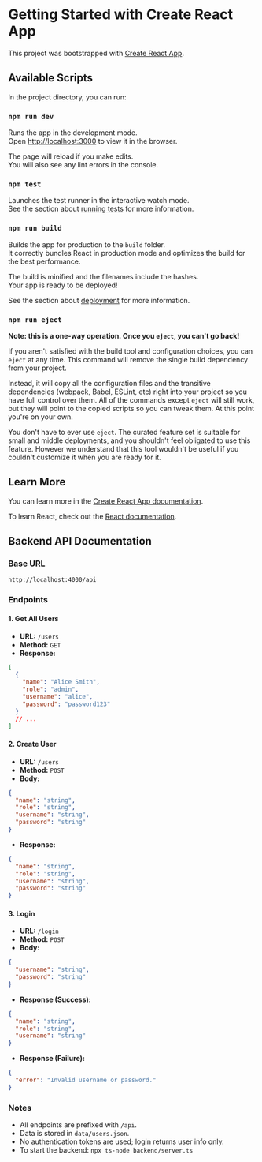 # Getting Started with Create React App

This project was bootstrapped with [Create React App](https://github.com/facebook/create-react-app).

## Available Scripts

In the project directory, you can run:

### `npm run dev`

Runs the app in the development mode.\
Open [http://localhost:3000](http://localhost:3000) to view it in the browser.

The page will reload if you make edits.\
You will also see any lint errors in the console.

### `npm test`

Launches the test runner in the interactive watch mode.\
See the section about [running tests](https://facebook.github.io/create-react-app/docs/running-tests) for more information.

### `npm run build`

Builds the app for production to the `build` folder.\
It correctly bundles React in production mode and optimizes the build for the best performance.

The build is minified and the filenames include the hashes.\
Your app is ready to be deployed!

See the section about [deployment](https://facebook.github.io/create-react-app/docs/deployment) for more information.

### `npm run eject`

**Note: this is a one-way operation. Once you `eject`, you can't go back!**

If you aren't satisfied with the build tool and configuration choices, you can `eject` at any time. This command will remove the single build dependency from your project.

Instead, it will copy all the configuration files and the transitive dependencies (webpack, Babel, ESLint, etc) right into your project so you have full control over them. All of the commands except `eject` will still work, but they will point to the copied scripts so you can tweak them. At this point you're on your own.

You don't have to ever use `eject`. The curated feature set is suitable for small and middle deployments, and you shouldn't feel obligated to use this feature. However we understand that this tool wouldn't be useful if you couldn't customize it when you are ready for it.

## Learn More

You can learn more in the [Create React App documentation](https://facebook.github.io/create-react-app/docs/getting-started).

To learn React, check out the [React documentation](https://reactjs.org/).

## Backend API Documentation

### Base URL

```
http://localhost:4000/api
```

### Endpoints

#### 1. Get All Users

- **URL:** `/users`
- **Method:** `GET`
- **Response:**

```json
[
  {
    "name": "Alice Smith",
    "role": "admin",
    "username": "alice",
    "password": "password123"
  }
  // ...
]
```

#### 2. Create User

- **URL:** `/users`
- **Method:** `POST`
- **Body:**

```json
{
  "name": "string",
  "role": "string",
  "username": "string",
  "password": "string"
}
```

- **Response:**

```json
{
  "name": "string",
  "role": "string",
  "username": "string",
  "password": "string"
}
```

#### 3. Login

- **URL:** `/login`
- **Method:** `POST`
- **Body:**

```json
{
  "username": "string",
  "password": "string"
}
```

- **Response (Success):**

```json
{
  "name": "string",
  "role": "string",
  "username": "string"
}
```

- **Response (Failure):**

```json
{
  "error": "Invalid username or password."
}
```

### Notes

- All endpoints are prefixed with `/api`.
- Data is stored in `data/users.json`.
- No authentication tokens are used; login returns user info only.
- To start the backend: `npx ts-node backend/server.ts`
